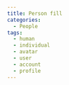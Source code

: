 ```yaml
---
title: Person fill
categories:
  - People
tags:
  - human
  - individual
  - avatar
  - user
  - account
  - profile
---
```

